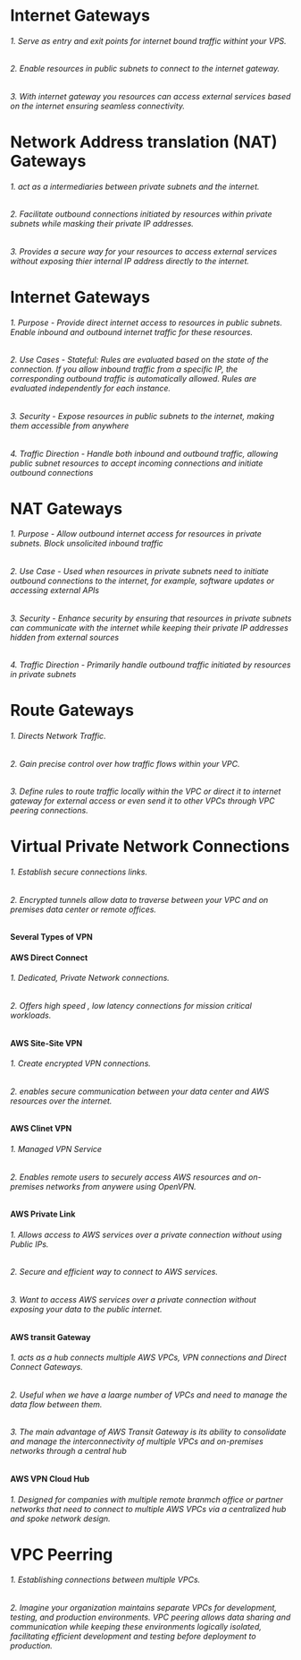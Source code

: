 # Internet Gateways
###### 1. Serve as entry and exit points for internet bound traffic withint your VPS.
###### 2. Enable resources in public subnets to connect to the internet gateway. 
###### 3. With internet gateway you resources can access external services based on the internet ensuring seamless connectivity. 

# Network Address translation (NAT) Gateways
###### 1. act as a intermediaries between private subnets and the internet. 
###### 2. Facilitate outbound connections initiated by resources within private subnets while masking their private IP addresses. 
###### 3. Provides a secure way for your resources to access external services without exposing thier internal IP address directly to the internet. 

# Internet Gateways
###### 1. Purpose - Provide direct internet access to resources in public subnets. Enable inbound and outbound internet traffic for these resources.
###### 2. Use Cases - Stateful: Rules are evaluated based on the state of the connection. If you allow inbound traffic from a specific IP, the corresponding outbound traffic is automatically allowed. Rules are evaluated independently for each instance.
###### 3. Security - Expose resources in public subnets to the internet, making them accessible from anywhere
###### 4. Traffic Direction - Handle both inbound and outbound traffic, allowing public subnet resources to accept incoming connections and initiate outbound connections

# NAT Gateways
###### 1. Purpose - Allow outbound internet access for resources in private subnets. Block unsolicited inbound traffic
###### 2. Use Case - Used when resources in private subnets need to initiate outbound connections to the internet, for example, software updates or accessing external APIs
###### 3. Security - Enhance security by ensuring that resources in private subnets can communicate with the internet while keeping their private IP addresses hidden from external sources
###### 4. Traffic Direction - Primarily handle outbound traffic initiated by resources in private subnets

# Route Gateways
###### 1. Directs Network Traffic.
###### 2. Gain precise control over how traffic flows within your VPC.
###### 3. Define rules to route traffic locally within the VPC or direct it to internet gateway for external access or even send it to other VPCs through VPC peering connections.

# Virtual Private Network Connections
###### 1. Establish secure connections links.
###### 2. Encrypted tunnels allow data to traverse between your VPC and on premises data center or remote offices. 

#### Several Types of VPN
#### AWS Direct Connect 
###### 1. Dedicated, Private Network connections.
###### 2. Offers high speed , low latency connections for mission critical workloads.

#### AWS Site-Site VPN
###### 1. Create encrypted VPN connections.
###### 2. enables secure communication between your data center and AWS resources over the internet. 

#### AWS Clinet VPN
###### 1. Managed VPN Service
###### 2. Enables remote users to securely access AWS resources and on-premises networks from anywere using OpenVPN.

#### AWS Private Link 
###### 1. Allows access to AWS services over a private connection without using Public IPs.
###### 2. Secure and efficient way to connect to AWS services. 
###### 3. Want to access AWS services over  a private connection without exposing your data to the public internet. 

#### AWS transit Gateway 
###### 1. acts as a hub connects multiple AWS VPCs, VPN connections and Direct Connect Gateways.
###### 2. Useful when we have a laarge number of VPCs and need to manage the data flow between them.
###### 3. The main advantage of AWS Transit Gateway is its ability to consolidate and manage the interconnectivity of multiple VPCs and on-premises networks through a central hub

#### AWS VPN Cloud Hub
###### 1. Designed for companies with multiple remote branmch office or partner networks that need to connect to multiple AWS VPCs via a centralized hub and spoke network design. 

# VPC Peerring
###### 1. Establishing connections between multiple VPCs.
###### 2. Imagine your organization maintains separate VPCs for development, testing, and production environments. VPC peering allows data sharing and communication while keeping these environments logically isolated, facilitating efficient development and testing before deployment to production.




